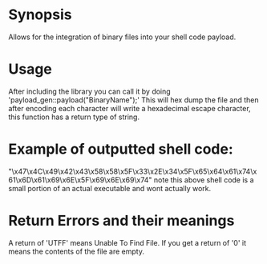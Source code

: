 # Synopsis 
Allows for the integration of binary files into your shell code payload. 
 
# Usage
After including the library you can call it by doing 'payload_gen::payload("BinaryName");' This will hex dump the file and then after encoding each character will write a hexadecimal escape character, this function has a return type of string. 

# Example of outputted shell code: 
"\x47\x4C\x49\x42\x43\x58\x58\x5F\x33\x2E\x34\x5F\x65\x64\x61\x74\x61\x6D\x61\x69\x6E\x5F\x69\x6E\x69\x74" 
note this above shell code is a small portion of an actual executable and wont actually work. 

# Return Errors and their meanings
A return of 'UTFF' means Unable To Find File.
If you get a return of '0' it means the contents of the file are empty.
